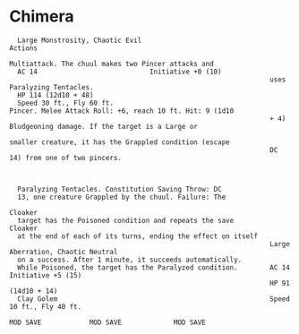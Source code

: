 # Chimera

      Large Monstrosity, Chaotic Evil                                Actions
                                                                     Multiattack. The chuul makes two Pincer attacks and
      AC 14                            Initiative +0 (10)
                                                                     uses Paralyzing Tentacles.
      HP 114 (12d10 + 48)
      Speed 30 ft., Fly 60 ft.                                       Pincer. Melee Attack Roll: +6, reach 10 ft. Hit: 9 (1d10
                                                                     + 4) Bludgeoning damage. If the target is a Large or
                                                                     smaller creature, it has the Grappled condition (escape
                                                                     DC 14) from one of two pincers.



      Paralyzing Tentacles. Constitution Saving Throw: DC
      13, one creature Grappled by the chuul. Failure: The
                                                                     Cloaker
      target has the Poisoned condition and repeats the save         Cloaker
      at the end of each of its turns, ending the effect on itself
                                                                     Large Aberration, Chaotic Neutral
      on a success. After 1 minute, it succeeds automatically.
      While Poisoned, the target has the Paralyzed condition.        AC 14                            Initiative +5 (15)
                                                                     HP 91 (14d10 + 14)
      Clay Golem                                                     Speed 10 ft., Fly 40 ft.
                                                                               MOD SAVE            MOD SAVE             MOD SAVE
